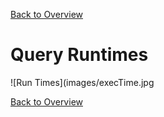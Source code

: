 [Back to Overview](index.md)

# Query Runtimes 

![Run Times](images/execTime.jpg

[Back to Overview](index.md)
